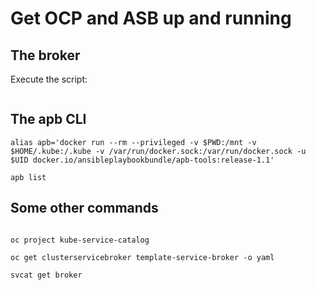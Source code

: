 # Get OCP and ASB up and running

## The broker

Execute the script:
```

```

## The apb CLI

```
alias apb='docker run --rm --privileged -v $PWD:/mnt -v $HOME/.kube:/.kube -v /var/run/docker.sock:/var/run/docker.sock -u $UID docker.io/ansibleplaybookbundle/apb-tools:release-1.1' 

apb list
```

## Some other commands

```

oc project kube-service-catalog

oc get clusterservicebroker template-service-broker -o yaml

svcat get broker
```

